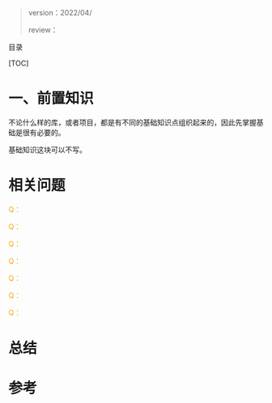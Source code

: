 > version：2022/04/
>
> review：



目录

[TOC]



# 一、前置知识

不论什么样的库，或者项目，都是有不同的基础知识点组织起来的，因此先掌握基础是很有必要的。

基础知识这块可以不写。





































# 相关问题

<font color='orange'>Q：</font>



<font color='orange'>Q：</font>



<font color='orange'>Q：</font>



<font color='orange'>Q：</font>



<font color='orange'>Q：</font>



<font color='orange'>Q：</font>



<font color='orange'>Q：</font>



# 总结





# 参考

